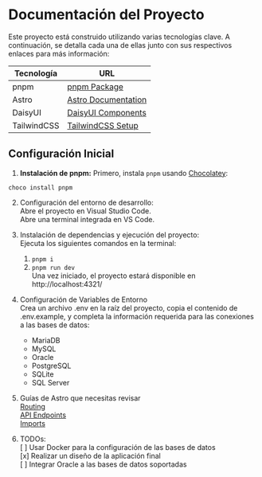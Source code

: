 # Documentación del Proyecto

Este proyecto está construido utilizando varias tecnologías clave. A continuación, se detalla cada una de ellas junto con sus respectivos enlaces para más información:

| Tecnología  | URL                                                       |
|-------------|-----------------------------------------------------------|
| pnpm        | [pnpm Package](https://community.chocolatey.org/packages/pnpm#install) |
| Astro       | [Astro Documentation](https://docs.astro.build/en/editor-setup/) |
| DaisyUI     | [DaisyUI Components](https://daisyui.com/components/)     |
| TailwindCSS | [TailwindCSS Setup](https://tailwindcss.com/docs/editor-setup) |

## Configuración Inicial

1. **Instalación de pnpm:** 
  Primero, instala `pnpm` usando [Chocolatey](https://chocolatey.org):
  ```
  choco install pnpm
  ```

2. Configuración del entorno de desarrollo:  
  Abre el proyecto en Visual Studio Code.  
  Abre una terminal integrada en VS Code.

3. Instalación de dependencias y ejecución del proyecto:  
  Ejecuta los siguientes comandos en la terminal:
    1. `pnpm i`
    2. `pnpm run dev`  
  Una vez iniciado, el proyecto estará disponible en http://localhost:4321/

4. Configuración de Variables de Entorno  
  Crea un archivo .env en la raíz del proyecto, copia el contenido de .env.example, y completa la información requerida para las conexiones a las bases de datos:
      - MariaDB
      - MySQL
      - Oracle
      - PostgreSQL
      - SQLite
      - SQL Server

5. Guías de Astro que necesitas revisar  
  [Routing](https://docs.astro.build/en/guides/routing/)  
  [API Endpoints](https://docs.astro.build/en/guides/endpoints/)  
  [Imports](https://docs.astro.build/en/guides/imports/#javascript)

6. TODOs:  
  [ ] Usar Docker para la configuración de las bases de datos  
  [x] Realizar un diseño de la aplicación final  
  [ ] Integrar Oracle a las bases de datos soportadas